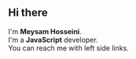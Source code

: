 ## Hi there
I'm **Meysam Hosseini**.<br/>
I'm a **JavaScript** developer.<br/>
You can reach me with left side links.
